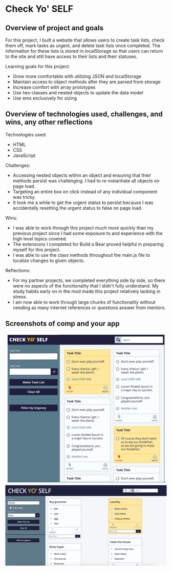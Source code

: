# Check Yo' SELF

## Overview of project and goals

For this project, I built a website that allows users to create task lists, check them
off, mark tasks as urgent, and delete task lists once completed. The information for
these lists is stored in localStorage so that users can return to the site and still
have access to their lists and their statuses.

Learning goals for this project:
- Grow more comfortable with utilizing JSON and localStorage
- Maintain access to object methods after they are parsed from storage
- Increase comfort with array prototypes
- Use two classes and nested objects to update the data model
- Use ems exclusively for sizing

## Overview of technologies used, challenges, and wins, any other reflections

Technologies used:
- HTML
- CSS
- JavaScript

Challenges:
- Accessing nested objects within an object and ensuring that their methods persist was
challenging. I had to re-instantiate all objects on page load.
- Targeting an entire box on click instead of any individual component was tricky.
- It took me a while to get the urgent status to persist because I was accidentally resetting the urgent status to false on page load.

Wins:
- I was able to work through this project much more quickly than my previous project since
I had some exposure to and experience with the high level topics covered.
- The extensions I completed for Build a Bear proved helpful in preparing myself for this project.
- I was able to use the class methods throughout the main.js file to localize changes to given objects.

Reflections:
- For my partner projects, we completed everything side by side, so there were no aspects of the functionality
that I didn't fully understand. My study habits early on in the mod made this project relatively lacking in stress.
- I am now able to work through large chunks of functionality without needing as many internet references or questions answer from mentors.

## Screenshots of comp and your app

![Comp Screenshot](assets/check-yo-self-comp.jpg)
![Final Screenshot](assets/cys-final-plus-extensions.png)
